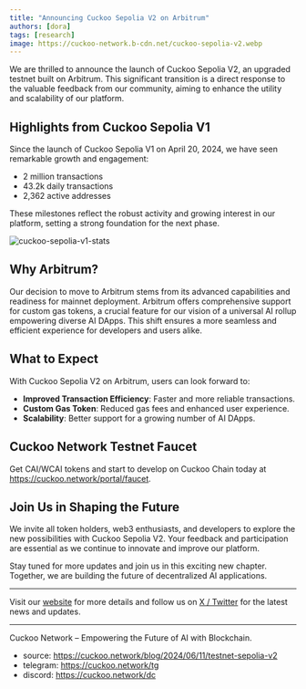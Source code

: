 ```yaml
---
title: "Announcing Cuckoo Sepolia V2 on Arbitrum"
authors: [dora]
tags: [research]
image: https://cuckoo-network.b-cdn.net/cuckoo-sepolia-v2.webp
---
```

We are thrilled to announce the launch of Cuckoo Sepolia V2, an upgraded testnet built on Arbitrum. This significant transition is a direct response to the valuable feedback from our community, aiming to enhance the utility and scalability of our platform.

## Highlights from Cuckoo Sepolia V1

Since the launch of Cuckoo Sepolia V1 on April 20, 2024, we have seen remarkable growth and engagement:
- 2 million transactions
- 43.2k daily transactions
- 2,362 active addresses

These milestones reflect the robust activity and growing interest in our platform, setting a strong foundation for the next phase.

![cuckoo-sepolia-v1-stats](https://cuckoo-network.b-cdn.net/cuckoo-sepolia-v1-stats.webp "cuckoo sepolia v1 stats")

## Why Arbitrum?

Our decision to move to Arbitrum stems from its advanced capabilities and readiness for mainnet deployment. Arbitrum offers comprehensive support for custom gas tokens, a crucial feature for our vision of a universal AI rollup empowering diverse AI DApps. This shift ensures a more seamless and efficient experience for developers and users alike.

## What to Expect

With Cuckoo Sepolia V2 on Arbitrum, users can look forward to:
- **Improved Transaction Efficiency**: Faster and more reliable transactions.
- **Custom Gas Token**: Reduced gas fees and enhanced user experience.
- **Scalability**: Better support for a growing number of AI DApps.

## Cuckoo Network Testnet Faucet

Get CAI/WCAI tokens and start to develop on Cuckoo Chain today at https://cuckoo.network/portal/faucet.

## Join Us in Shaping the Future

We invite all token holders, web3 enthusiasts, and developers to explore the new possibilities with Cuckoo Sepolia V2. Your feedback and participation are essential as we continue to innovate and improve our platform.

Stay tuned for more updates and join us in this exciting new chapter. Together, we are building the future of decentralized AI applications.

---

Visit our [website](https://cuckoo.network) for more details and follow us on [X / Twitter](https://cuckoo.network/x) for the latest news and updates.

---

Cuckoo Network – Empowering the Future of AI with Blockchain.

- source: https://cuckoo.network/blog/2024/06/11/testnet-sepolia-v2
- telegram: https://cuckoo.network/tg
- discord: https://cuckoo.network/dc
